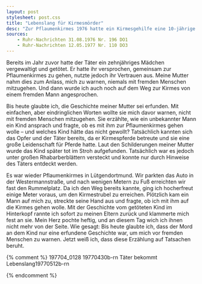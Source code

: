 ```yaml
---
layout: post
stylesheet: post.css
title: "Lebenslang für Kirmesmörder"
desc: "Zur Pflaumenkirmes 1976 hatte ein Kirmesgehilfe eine 10-jährige vergewaltigt und umgebracht. Meine Mutter nahm dies zum Anlaß, mir zu verbieten, mit fremden Menschen mitzugehen"
sources:
    - Ruhr-Nachrichten 31.08.1976 Nr. 196 DO1
    - Ruhr-Nachrichten 12.05.1977 Nr. 110 DO3
---
```

Bereits im Jahr zuvor hatte der Täter ein zehnjähriges Mädchen vergewaltigt und getötet. Er hatte ihr versprochen, gemeinsam zur Pflaumenkirmes zu gehen, nutzte jedoch ihr Vertrauen aus. Meine Mutter nahm dies zum Anlass, mich zu warnen, niemals mit fremden Menschen mitzugehen. Und dann wurde ich auch noch auf dem Weg zur Kirmes von einem fremden Mann angesprochen.

Bis heute glaubte ich, die Geschichte meiner Mutter sei erfunden. Mit einfachen, aber eindringlichen Worten wollte sie mich davor warnen, nicht mit fremden Menschen mitzugehen. Sie erzählte, wie ein unbekannter Mann ein Kind ansprach und fragte, ob es mit ihm zur Pflaumenkirmes gehen wolle – und welches Kind hätte das nicht gewollt? Tatsächlich kannten sich das Opfer und der Täter bereits, da er Kirmespferde betreute und sie eine große Leidenschaft für Pferde hatte. Laut den Schilderungen meiner Mutter wurde das Kind später tot im Stroh aufgefunden. Tatsächlich war es jedoch unter großen Rhabarberblättern versteckt und konnte nur durch Hinweise des Täters entdeckt werden.

Es war wieder Pflaumenkirmes in Lütgendortmund. Wir parkten das Auto in der Westermannstraße, und nach wenigen Metern zu Fuß erreichten wir fast den Rummelplatz. Da ich den Weg bereits kannte, ging ich hocherfreut einige Meter voraus, um den Kirmestrubel zu erreichen. Plötzlich kam ein Mann auf mich zu, streckte seine Hand aus und fragte, ob ich mit ihm auf die Kirmes gehen wolle. Mit der Geschichte vom getöteten Kind im Hinterkopf rannte ich sofort zu meinen Eltern zurück und klammerte mich fest an sie. Mein Herz pochte heftig, und an diesem Tag wich ich ihnen nicht mehr von der Seite. Wie gesagt: Bis heute glaubte ich, dass der Mord an dem Kind nur eine erfundene Geschichte war, um mich vor fremden Menschen zu warnen. Jetzt weiß ich, dass diese Erzählung auf Tatsachen beruht.

{% comment %}
197704_0128
19770430b-rn
Täter bekommt Lebenslang19770512b-rn

{% endcomment %}